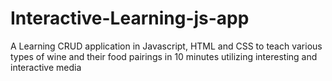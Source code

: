 # Interactive-Learning-js-app
A Learning CRUD application in Javascript, HTML and CSS to teach various types of wine and their food pairings in 10 minutes utilizing interesting and interactive media

